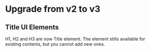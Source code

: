 # Upgrade from v2 to v3

## Title UI Elements

H1, H2 and H3 are now Title element.
The element stills available for existing contents, but you cannot add new ones.

